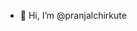 - 👋 Hi, I’m @pranjalchirkute



<!---
pranjalchirkute/pranjalchirkute is a ✨ special ✨ repository because its `README.md` (this file) appears on your GitHub profile.
You can click the Preview link to take a look at your changes.
--->
